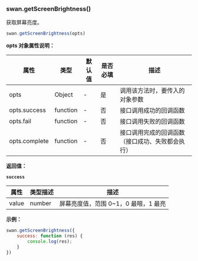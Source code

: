 ### swan.getScreenBrightness()

获取屏幕亮度。

```js
swan.getScreenBrightness(opts)
```

**opts 对象属性说明：**

|属性|类型|默认值|是否必填|描述|
|-|-|-|-|-|
|opts|Object|-|是|调用该方法时，要传入的对象参数|
|opts.success|function|-|否|接口调用成功的回调函数|
|opts.fail|function|-|否|接口调用失败的回调函数|
|opts.complete|function|-|否|接口调用完成的回调函数（接口成功、失败都会执行）|

**返回值：**

**`success`**

|属性|类型描述|描述|
|-|-|-|
|value|number|屏幕亮度值，范围 0~1，0 最暗，1 最亮|

**示例：**

```js
swan.getScreenBrightness({
    success: function (res) {
        console.log(res);
    }
})
```